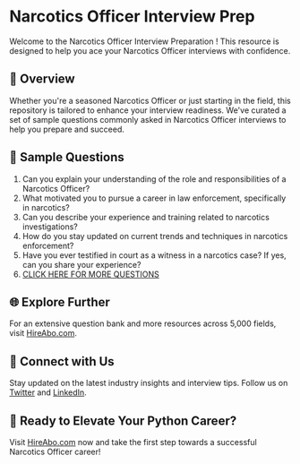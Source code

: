 # Narcotics Officer Interview Prep

Welcome to the Narcotics Officer Interview Preparation ! This resource is designed to help you ace your Narcotics Officer interviews with confidence.

## 🚀 Overview

Whether you're a seasoned Narcotics Officer or just starting in the field, this repository is tailored to enhance your interview readiness. We've curated a set of sample questions commonly asked in Narcotics Officer interviews to help you prepare and succeed.

## 📝 Sample Questions

1. Can you explain your understanding of the role and responsibilities of a Narcotics Officer?
2. What motivated you to pursue a career in law enforcement, specifically in narcotics?
3. Can you describe your experience and training related to narcotics investigations?
4. How do you stay updated on current trends and techniques in narcotics enforcement?
5. Have you ever testified in court as a witness in a narcotics case? If yes, can you share your experience?
6. [CLICK HERE FOR MORE QUESTIONS](https://hireabo.com/job/9_3_27/Narcotics%20Officer)

## 🌐 Explore Further

For an extensive question bank and more resources across 5,000 fields, visit [HireAbo.com](https://www.hireabo.com).

## 📱 Connect with Us

Stay updated on the latest industry insights and interview tips. Follow us on [Twitter](https://twitter.com/hireabo) and [LinkedIn](https://www.linkedin.com/in/hire-abo-3609972a8/).

## 🚀 Ready to Elevate Your Python Career?

Visit [HireAbo.com](https://www.hireabo.com) now and take the first step towards a successful Narcotics Officer career!
